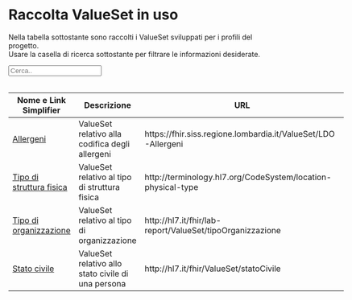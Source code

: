 <html>
  <head>
    <script src="https://ajax.googleapis.com/ajax/libs/jquery/3.6.0/jquery.min.js"></script>
    <script>
      $(document).ready(function () {
        $("#myInput").on("keyup", function () {
          var value = $(this).val().toLowerCase();
          $("#myTable tr").filter(function () {
            $(this).toggle($(this).text().toLowerCase().indexOf(value) > -1);
          });
        });
      });
    </script>
  </head>
  <body>
    <h1>Raccolta ValueSet in uso</h1>
    <div>
      <p>
        Nella tabella sottostante sono raccolti i ValueSet sviluppati
        per i profili del progetto.
        <br />
        Usare la casella di ricerca sottostante per filtrare le informazioni
        desiderate.
      </p>
      <input id="myInput" type="text" placeholder="Cerca.." />
    </div>
    <br />
    <table style="width: fit-content">
  <thead>
    <tr>
      <th>Nome e Link Simplifier</th>
      <th>Descrizione</th>
      <th>URL</th>
    </tr>
  </thead>
  <tbody id="myTable">
    <tr>
      <td>
      <a href="https://fhir.siss.regione.lombardia.it/ValueSet/LDO-Allergeni" target="_blank">Allergeni</a>
      </td>
      <td> ValueSet relativo alla codifica degli allergeni </td>
<td>https://fhir.siss.regione.lombardia.it/ValueSet/LDO-Allergeni</td>
    </tr>
    <tr>
      <td>
      <a href="http://terminology.hl7.org/CodeSystem/location-physical-type" target="_blank">Tipo di struttura fisica</a>
      </td>
      <td> ValueSet relativo al tipo di struttura fisica </td>
<td>http://terminology.hl7.org/CodeSystem/location-physical-type</td>
    </tr>
    <tr>
      <td>
      <a href="http://hl7.it/fhir/lab-report/ValueSet/tipoOrganizzazione" target="_blank">Tipo di organizzazione</a>
      </td>
      <td> ValueSet relativo al tipo di organizzazione </td>
<td>http://hl7.it/fhir/lab-report/ValueSet/tipoOrganizzazione</td>
    </tr>
    <tr>
      <td>
      <a href="  http://hl7.it/fhir/ValueSet/statoCivile" target="_blank">Stato civile</a>
      </td>
      <td> ValueSet relativo allo stato civile di una persona </td>
<td>http://hl7.it/fhir/ValueSet/statoCivile</td>
    </tr>
